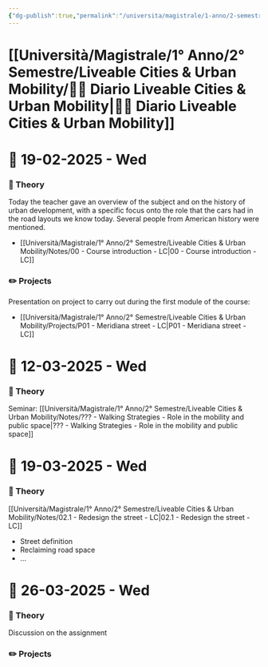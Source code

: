 ```yaml
---
{"dg-publish":true,"permalink":"/universita/magistrale/1-anno/2-semestre/liveable-cities-and-urban-mobility/diario-liveable-cities-and-urban-mobility/"}
---
```


# [[Università/Magistrale/1° Anno/2° Semestre/Liveable Cities & Urban Mobility/🌿📔 Diario Liveable Cities & Urban Mobility\|🌿📔 Diario Liveable Cities & Urban Mobility]]




# 📆  19-02-2025 - Wed

### 📝 Theory


Today the teacher gave an overview of the subject and on the history of urban development, with a specific focus onto the role that the cars had in the road layouts we know today. Several people from American history were mentioned.
- [[Università/Magistrale/1° Anno/2° Semestre/Liveable Cities & Urban Mobility/Notes/00 - Course introduction - LC\|00 - Course introduction - LC]]

### ✏️ Projects

Presentation on project to carry out during the first module of the course:
- [[Università/Magistrale/1° Anno/2° Semestre/Liveable Cities & Urban Mobility/Projects/P01 - Meridiana street - LC\|P01 - Meridiana street - LC]]


# 📆  12-03-2025 - Wed

### 📝 Theory

Seminar: [[Università/Magistrale/1° Anno/2° Semestre/Liveable Cities & Urban Mobility/Notes/??? - Walking Strategies - Role in the mobility and public space\|??? - Walking Strategies - Role in the mobility and public space]]



# 📆  19-03-2025 - Wed

### 📝 Theory

[[Università/Magistrale/1° Anno/2° Semestre/Liveable Cities & Urban Mobility/Notes/02.1 - Redesign the street - LC\|02.1 - Redesign the street - LC]]
- Street definition
- Reclaiming road space
- ...



# 📆  26-03-2025 - Wed

### 📝 Theory

Discussion on the assignment



### ✏️ Projects
